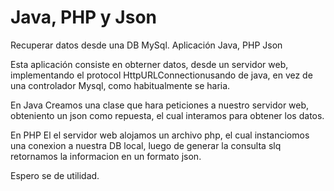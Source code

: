 Java, PHP y Json
================

Recuperar datos desde una DB MySql. Aplicación Java, PHP Json

Esta aplicación consiste en obterner datos, desde un servidor web, 
implementando el protocol HttpURLConnectionusando de java, en vez de una controlador Mysql, como habitualmente se haria.

En Java
Creamos una clase que hara peticiones a nuestro servidor web, obteniento un json como repuesta, el cual interamos para obtener los datos.

En PHP
El el servidor web alojamos un archivo php, el cual instanciomos una conexion a nuestra DB local,
luego de generar la consulta slq retornamos la informacion en un formato json.

Espero se de utilidad.
